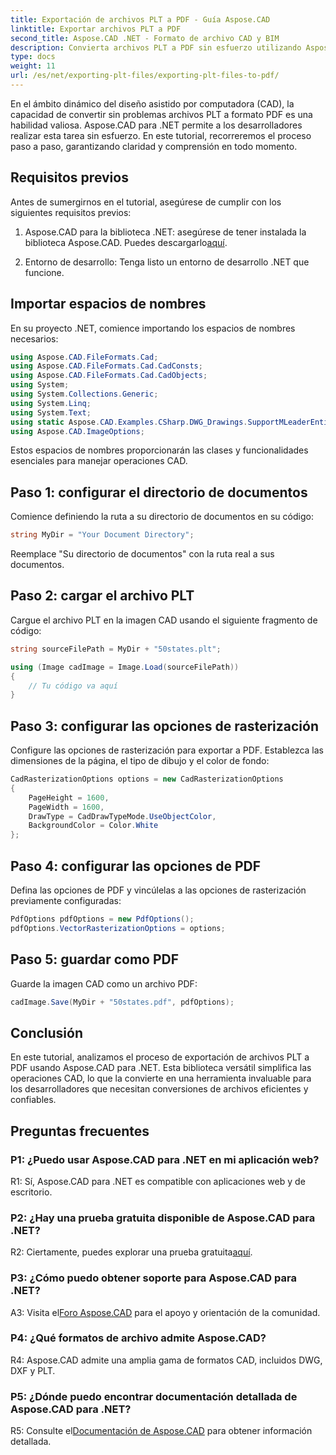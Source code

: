 ```yaml
---
title: Exportación de archivos PLT a PDF - Guía Aspose.CAD
linktitle: Exportar archivos PLT a PDF
second_title: Aspose.CAD .NET - Formato de archivo CAD y BIM
description: Convierta archivos PLT a PDF sin esfuerzo utilizando Aspose.CAD para .NET. Siga nuestra guía paso a paso para una integración perfecta y resultados confiables.
type: docs
weight: 11
url: /es/net/exporting-plt-files/exporting-plt-files-to-pdf/
---
```

En el ámbito dinámico del diseño asistido por computadora (CAD), la capacidad de convertir sin problemas archivos PLT a formato PDF es una habilidad valiosa. Aspose.CAD para .NET permite a los desarrolladores realizar esta tarea sin esfuerzo. En este tutorial, recorreremos el proceso paso a paso, garantizando claridad y comprensión en todo momento.

## Requisitos previos

Antes de sumergirnos en el tutorial, asegúrese de cumplir con los siguientes requisitos previos:

1. Aspose.CAD para la biblioteca .NET: asegúrese de tener instalada la biblioteca Aspose.CAD. Puedes descargarlo[aquí](https://releases.aspose.com/cad/net/).

2. Entorno de desarrollo: Tenga listo un entorno de desarrollo .NET que funcione.

## Importar espacios de nombres

En su proyecto .NET, comience importando los espacios de nombres necesarios:

```csharp
using Aspose.CAD.FileFormats.Cad;
using Aspose.CAD.FileFormats.Cad.CadConsts;
using Aspose.CAD.FileFormats.Cad.CadObjects;
using System;
using System.Collections.Generic;
using System.Linq;
using System.Text;
using static Aspose.CAD.Examples.CSharp.DWG_Drawings.SupportMLeaderEntityForDWGFormat;
using Aspose.CAD.ImageOptions;
```

Estos espacios de nombres proporcionarán las clases y funcionalidades esenciales para manejar operaciones CAD.

## Paso 1: configurar el directorio de documentos

Comience definiendo la ruta a su directorio de documentos en su código:

```csharp
string MyDir = "Your Document Directory";
```

Reemplace "Su directorio de documentos" con la ruta real a sus documentos.

## Paso 2: cargar el archivo PLT

Cargue el archivo PLT en la imagen CAD usando el siguiente fragmento de código:

```csharp
string sourceFilePath = MyDir + "50states.plt";

using (Image cadImage = Image.Load(sourceFilePath))
{
    // Tu código va aquí
}
```

## Paso 3: configurar las opciones de rasterización

Configure las opciones de rasterización para exportar a PDF. Establezca las dimensiones de la página, el tipo de dibujo y el color de fondo:

```csharp
CadRasterizationOptions options = new CadRasterizationOptions
{
    PageHeight = 1600,
    PageWidth = 1600,
    DrawType = CadDrawTypeMode.UseObjectColor,
    BackgroundColor = Color.White
};
```

## Paso 4: configurar las opciones de PDF

Defina las opciones de PDF y vincúlelas a las opciones de rasterización previamente configuradas:

```csharp
PdfOptions pdfOptions = new PdfOptions();
pdfOptions.VectorRasterizationOptions = options;
```

## Paso 5: guardar como PDF

Guarde la imagen CAD como un archivo PDF:

```csharp
cadImage.Save(MyDir + "50states.pdf", pdfOptions);
```

## Conclusión

En este tutorial, analizamos el proceso de exportación de archivos PLT a PDF usando Aspose.CAD para .NET. Esta biblioteca versátil simplifica las operaciones CAD, lo que la convierte en una herramienta invaluable para los desarrolladores que necesitan conversiones de archivos eficientes y confiables.

## Preguntas frecuentes

### P1: ¿Puedo usar Aspose.CAD para .NET en mi aplicación web?

R1: Sí, Aspose.CAD para .NET es compatible con aplicaciones web y de escritorio.

### P2: ¿Hay una prueba gratuita disponible de Aspose.CAD para .NET?

 R2: Ciertamente, puedes explorar una prueba gratuita[aquí](https://releases.aspose.com/).

### P3: ¿Cómo puedo obtener soporte para Aspose.CAD para .NET?

 A3: Visita el[Foro Aspose.CAD](https://forum.aspose.com/c/cad/19) para el apoyo y orientación de la comunidad.

### P4: ¿Qué formatos de archivo admite Aspose.CAD?

R4: Aspose.CAD admite una amplia gama de formatos CAD, incluidos DWG, DXF y PLT.

### P5: ¿Dónde puedo encontrar documentación detallada de Aspose.CAD para .NET?

 R5: Consulte el[Documentación de Aspose.CAD](https://reference.aspose.com/cad/net/) para obtener información detallada.